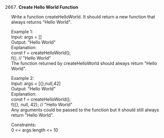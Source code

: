 2667. **Create Hello World Function**

Write a function createHelloWorld. It should return a new function that always returns "Hello World".<br>
 

Example 1:<br>
Input: args = []<br>
Output: "Hello World"<br>
Explanation:<br>
const f = createHelloWorld();<br>
f(); // "Hello World"<br>
The function returned by createHelloWorld should always return "Hello World".<br>

Example 2:<br>
Input: args = [{},null,42]<br>
Output: "Hello World"<br>
Explanation:<br>
const f = createHelloWorld();<br>
f({}, null, 42); // "Hello World"<br>
Any arguments could be passed to the function but it should still always return "Hello World".<br>
 

Constraints:<br>
0 <= args.length <= 10

